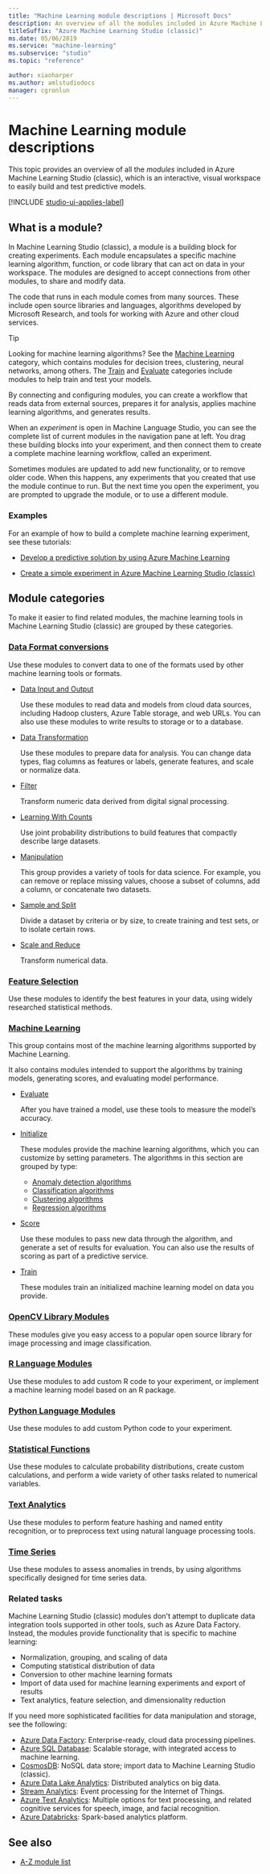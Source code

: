 ```yaml
---
title: "Machine Learning module descriptions | Microsoft Docs"
description: An overview of all the modules included in Azure Machine Learning Studio (classic), which is an interactive, visual workspace to easily build and test predictive models.
titleSuffix: "Azure Machine Learning Studio (classic)"
ms.date: 05/06/2019
ms.service: "machine-learning"
ms.subservice: "studio"
ms.topic: "reference"

author: xiaoharper
ms.author: amlstudiodocs
manager: cgronlun
---
```

# Machine Learning module descriptions

This topic provides an overview of all the *modules* included in Azure Machine Learning Studio (classic), which is an interactive, visual workspace to easily build and test predictive models. 



[!INCLUDE [studio-ui-applies-label](../includes/studio-ui-applies-label.md)]

## What is a module?  

In Machine Learning Studio (classic), a module is a building block for creating experiments. Each module encapsulates a specific machine learning algorithm, function, or code library that can act on data in your workspace. The modules are designed to accept connections from other modules, to share and modify data. 

The code that runs in each module comes from many sources. These include open source libraries and languages, algorithms developed by Microsoft Research, and tools for working with Azure and other cloud services. 
 
 > [!TIP]
> Looking for machine learning algorithms? See the [Machine Learning](machine-learning-initialize-model.md) category, which contains modules for decision trees, clustering, neural networks, among others. The [Train](machine-learning-train.md) and [Evaluate](machine-learning-evaluate.md) categories include modules to help train and test your models. 

By connecting and configuring modules, you can create a workflow that reads data from external sources, prepares it for analysis, applies machine learning algorithms, and generates results. 

When an *experiment* is open in Machine Language Studio, you can see the complete list of current modules in the navigation pane at left. You drag these building blocks into your experiment, and then connect them to create a complete machine learning workflow, called an experiment. 

Sometimes modules are updated to add new functionality, or to remove older code. When this happens, any experiments that you created that use the module continue to run. But the next time you open the experiment, you are prompted to upgrade the module, or to use a different module.

### Examples

For an example of how to build a complete machine learning experiment, see these tutorials:  
  
-   [Develop a predictive solution by using Azure Machine Learning](http://azure.microsoft.com/documentation/articles/machine-learning-walkthrough-develop-predictive-solution/)  
  
-   [Create a simple experiment in Azure Machine Learning Studio (classic)](http://azure.microsoft.com/documentation/articles/machine-learning-create-experiment/)  
 
##  Module categories

To make it easier to find related modules, the machine learning tools in Machine Learning Studio (classic) are grouped by these categories.

### [Data Format conversions](data-format-conversions.md)

Use these modules to convert data to one of the formats used by other machine learning tools or formats. 

+ [Data Input and Output](data-input-and-output.md)

  Use these modules to read data and models from cloud data sources, including Hadoop clusters, Azure Table storage, and web URLs. You can also use these modules to write results to storage or to a database.  

+ [Data Transformation](data-transformation.md)

  Use these modules to prepare data for analysis. You can change data types, flag columns as features or labels, generate features, and scale or normalize data.

+ [Filter](data-transformation-filter.md)

  Transform numeric data derived from digital signal processing.

+ [Learning With Counts](data-transformation-learning-with-counts.md)

  Use joint probability distributions to build features that compactly describe large datasets.

+ [Manipulation](data-transformation-manipulation.md)

  This group provides a variety of tools for data science. For example, you can remove or replace missing values, choose a subset of columns, add a column, or concatenate two datasets.  

+ [Sample and Split](data-transformation-sample-and-split.md)

  Divide a dataset by criteria or by size, to create training and test sets, or to isolate certain rows.

+ [Scale and Reduce](data-transformation-scale-and-reduce.md)

  Transform numerical data. 

### [Feature Selection](feature-selection-modules.md)

Use these modules to identify the best features in your data, using widely researched statistical methods.
  
### [Machine Learning](machine-learning-modules.md)

This group contains most of the machine learning algorithms supported by Machine Learning.

It also contains modules intended to support the algorithms by training models, generating scores, and evaluating model performance.

+ [Evaluate](machine-learning-evaluate.md)

  After you have trained a model, use these tools to measure the model’s accuracy.

+ [Initialize](machine-learning-initialize-model.md)

  These modules provide the machine learning algorithms, which you can customize by setting parameters. The algorithms in this section are grouped by type:

  + [Anomaly detection algorithms](anomaly-detection.md)
  + [Classification algorithms](machine-learning-initialize-model-classification.md)
  + [Clustering algorithms](machine-learning-initialize-model-clustering.md)
  + [Regression algorithms](machine-learning-initialize-model-regression.md)

+ [Score](machine-learning-score.md)

  Use these modules to pass new data through the algorithm, and generate a set of results for evaluation. You can also use the results of scoring as part of a predictive service.

+ [Train](machine-learning-train.md)

  These modules train an initialized machine learning model on data you provide.
 
### [OpenCV Library Modules](opencv-library-modules.md)

These modules give you easy access to a popular open source library for image processing and image classification.

### [R Language Modules](r-language-modules.md)

Use these modules to add custom R code to your experiment, or implement a machine learning model based on an R package.

### [Python Language Modules](python-language-modules.md)

Use these modules to add custom Python code to your experiment.  

### [Statistical Functions](statistical-functions.md)

Use these modules to calculate probability distributions, create custom calculations, and perform a wide variety of other tasks related to numerical variables.

### [Text Analytics](text-analytics.md)

Use these modules to perform feature hashing and named entity recognition, or to preprocess text using natural language processing tools.

### [Time Series](time-series.md)

Use these modules to assess anomalies in trends, by using algorithms specifically designed for time series data. 

### Related tasks

Machine Learning Studio (classic) modules don't attempt to duplicate data integration tools supported in other tools, such as Azure Data Factory. Instead, the modules provide functionality that is specific to machine learning:
 
 - Normalization, grouping, and scaling of data
 - Computing statistical distribution of data
 - Conversion to other machine learning formats
 - Import of data used for machine learning experiments and export of results
 - Text analytics, feature selection, and dimensionality reduction 

If you need more sophisticated facilities for data manipulation and storage, see the following:

+ [Azure Data Factory](https://docs.microsoft.com/azure/data-factory/): Enterprise-ready, cloud data processing pipelines.
+ [Azure SQL Database](https://docs.microsoft.com/azure/sql-database/): Scalable storage, with integrated access to machine learning.
+ [CosmosDB](https://docs.microsoft.com/azure/cosmos-db/): NoSQL data store; import data to Machine Learning Studio (classic). 
+ [Azure Data Lake Analytics](https://docs.microsoft.com/azure/data-lake-analytics/): Distributed analytics on big data.
+ [Stream Analytics](https://docs.microsoft.com/azure/stream-analytics/): Event processing for the Internet of Things. 
+ [Azure Text Analytics](https://docs.microsoft.com/azure/cognitive-services/text-analytics/): Multiple options for text processing, and related cognitive services for speech, image, and facial recognition.
+ [Azure Databricks](https://docs.microsoft.com/azure/azure-databricks/): Spark-based analytics platform.


## See also

- [A-Z module list](a-z-module-list.md)
